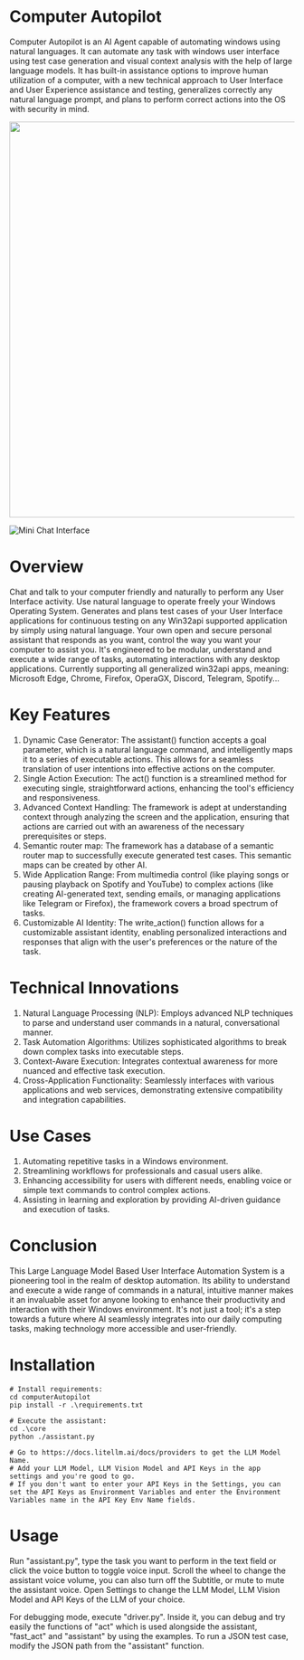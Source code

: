 # Computer Autopilot
Computer Autopilot is an AI Agent capable of automating windows using natural languages. It can automate any task with windows user interface using test case generation and visual context analysis with the help of large language models. It has built-in assistance options to improve human utilization of a computer, with a new technical approach to User Interface and User Experience assistance and testing, generalizes correctly any natural language prompt, and plans to perform correct actions into the OS with security in mind.

<img src="https://github.com/user-attachments/assets/0e64a0f5-6a82-4c17-b518-6f0bf18eb915" width="700" />

![Mini Chat Interface](https://github.com/user-attachments/assets/7a321b3b-bb93-4f71-b8cd-ff6be39ab2fd)

# Overview
Chat and talk to your computer friendly and naturally to perform any User Interface activity.
Use natural language to operate freely your Windows Operating System.
Generates and plans test cases of your User Interface applications for continuous testing on any Win32api supported application by simply using natural language.
Your own open and secure personal assistant that responds as you want, control the way you want your computer to assist you.
It's engineered to be modular, understand and execute a wide range of tasks, automating interactions with any desktop applications.
Currently supporting all generalized win32api apps, meaning: Microsoft Edge, Chrome, Firefox, OperaGX, Discord, Telegram, Spotify...

# Key Features
1. Dynamic Case Generator: The assistant() function accepts a goal parameter, which is a natural language command, and intelligently maps it to a series of executable actions. This allows for a seamless translation of user intentions into effective actions on the computer.
2. Single Action Execution:
The act() function is a streamlined method for executing single, straightforward actions, enhancing the tool's efficiency and responsiveness.
3. Advanced Context Handling: The framework is adept at understanding context through analyzing the screen and the application, ensuring that actions are carried out with an awareness of the necessary prerequisites or steps.
4. Semantic router map: The framework has a database of a semantic router map to successfully execute generated test cases. This semantic maps can be created by other AI.
5. Wide Application Range: From multimedia control (like playing songs or pausing playback on Spotify and YouTube) to complex actions (like creating AI-generated text, sending emails, or managing applications like Telegram or Firefox), the framework covers a broad spectrum of tasks.
6. Customizable AI Identity: The write_action() function allows for a customizable assistant identity, enabling personalized interactions and responses that align with the user's preferences or the nature of the task.

# Technical Innovations
1. Natural Language Processing (NLP): Employs advanced NLP techniques to parse and understand user commands in a natural, conversational manner.
2. Task Automation Algorithms: Utilizes sophisticated algorithms to break down complex tasks into executable steps.
3. Context-Aware Execution: Integrates contextual awareness for more nuanced and effective task execution.
4. Cross-Application Functionality: Seamlessly interfaces with various applications and web services, demonstrating extensive compatibility and integration capabilities.

# Use Cases
1. Automating repetitive tasks in a Windows environment.
2. Streamlining workflows for professionals and casual users alike.
3. Enhancing accessibility for users with different needs, enabling voice or simple text commands to control complex actions.
4. Assisting in learning and exploration by providing AI-driven guidance and execution of tasks.

# Conclusion
This Large Language Model Based User Interface Automation System is a pioneering tool in the realm of desktop automation. Its ability to understand and execute a wide range of commands in a natural, intuitive manner makes it an invaluable asset for anyone looking to enhance their productivity and interaction with their Windows environment. It's not just a tool; it's a step towards a future where AI seamlessly integrates into our daily computing tasks, making technology more accessible and user-friendly.

# Installation
```
# Install requirements:
cd computerAutopilot
pip install -r .\requirements.txt

# Execute the assistant:
cd .\core
python ./assistant.py

# Go to https://docs.litellm.ai/docs/providers to get the LLM Model Name.
# Add your LLM Model, LLM Vision Model and API Keys in the app settings and you're good to go.
# If you don't want to enter your API Keys in the Settings, you can set the API Keys as Environment Variables and enter the Environment Variables name in the API Key Env Name fields.
```

# Usage
Run "assistant.py", type the task you want to perform in the text field or click the voice button to toggle voice input. Scroll the wheel to change the assistant voice volume, you can also turn off the Subtitle, or mute to mute the assistant voice. Open Settings to change the LLM Model, LLM Vision Model and API Keys of the LLM of your choice.

For debugging mode, execute "driver.py". Inside it, you can debug and try easily the functions of "act" which is used alongside the assistant, "fast_act" and "assistant" by using the examples.
To run a JSON test case, modify the JSON path from the "assistant" function.
